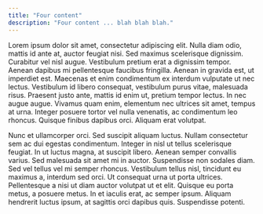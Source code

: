 ```yaml
---
title: "Four content"
description: "Four content ... blah blah blah."
---
```

Lorem ipsum dolor sit amet, consectetur adipiscing elit. Nulla diam odio, mattis id ante at, auctor feugiat nisi. Sed maximus scelerisque dignissim. Curabitur vel nisl augue. Vestibulum pretium erat a dignissim tempor. Aenean dapibus mi pellentesque faucibus fringilla. Aenean in gravida est, ut imperdiet est. Maecenas et enim condimentum ex interdum vulputate ut nec lectus. Vestibulum id libero consequat, vestibulum purus vitae, malesuada risus. Praesent justo ante, mattis id enim ut, pretium tempor lectus. In nec augue augue. Vivamus quam enim, elementum nec ultrices sit amet, tempus at urna. Integer posuere tortor vel nulla venenatis, ac condimentum leo rhoncus. Quisque finibus dapibus orci. Aliquam erat volutpat.

Nunc et ullamcorper orci. Sed suscipit aliquam luctus. Nullam consectetur sem ac dui egestas condimentum. Integer in nisl ut tellus scelerisque feugiat. In ut luctus magna, at suscipit libero. Aenean semper convallis varius. Sed malesuada sit amet mi in auctor. Suspendisse non sodales diam. Sed vel tellus vel mi semper rhoncus. Vestibulum tellus nisl, tincidunt eu maximus a, interdum sed orci. Ut consequat urna ut porta ultrices. Pellentesque a nisi ut diam auctor volutpat ut et elit. Quisque eu porta metus, a posuere metus. In et iaculis erat, ac semper ipsum. Aliquam hendrerit luctus ipsum, at sagittis orci dapibus quis. Suspendisse potenti.

